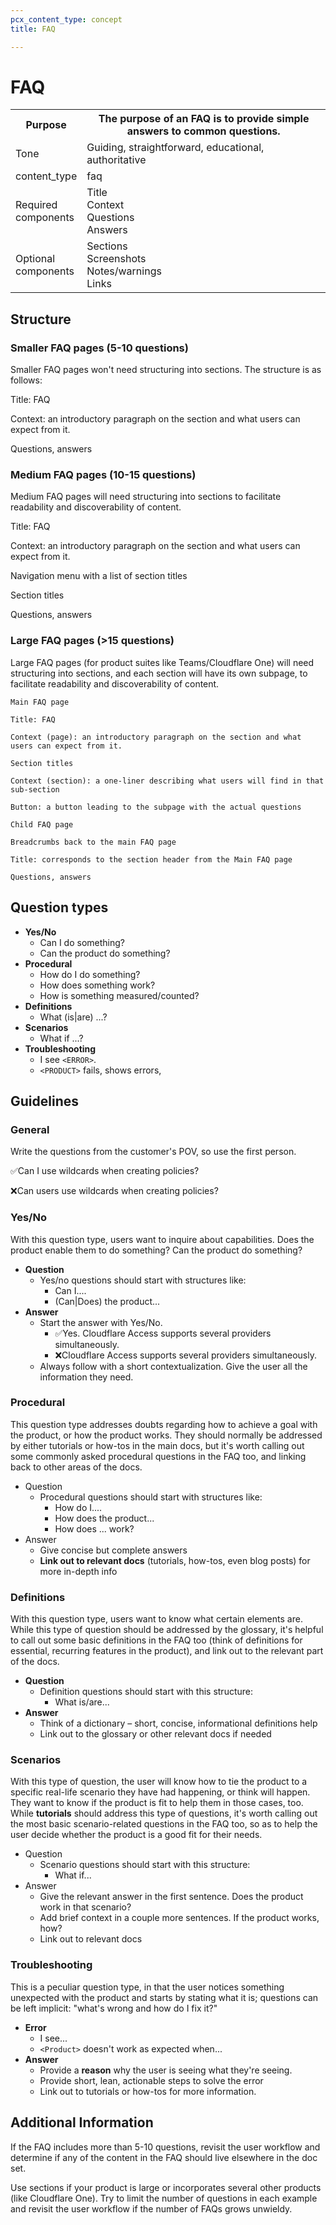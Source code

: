 ```yaml
---
pcx_content_type: concept
title: FAQ

---
```


# FAQ

<table>
    <tr>
        <th style="width:20%">Purpose</th>
        <th>The purpose of an FAQ is to provide simple answers to common questions.</th>
    </tr>
    <tr>
        <td>Tone</td>
        <td>Guiding, straightforward, educational, authoritative</td>
    </tr>
    <tr>
        <td>content_type</td>
        <td>faq</td>
    </tr>
    <tr>
        <td>Required components</td>
        <td>Title<br/>Context<br/>Questions<br/>Answers</td>
    </tr>
    <tr>
        <td>Optional components</td>
        <td>Sections<br/>Screenshots<br/>Notes/warnings<br/>Links</td>
    </tr>
</table>

## Structure

### Smaller FAQ pages (5-10 questions)

Smaller FAQ pages won't need structuring into sections. The structure is as follows:

Title: FAQ

Context: an introductory paragraph on the section and what users can expect from it.

Questions, answers

### Medium FAQ pages (10-15 questions)

Medium FAQ pages will need structuring into sections to facilitate readability and discoverability of content.

Title: FAQ

Context: an introductory paragraph on the section and what users can expect from it.

Navigation menu with a list of section titles

Section titles

Questions, answers

### Large FAQ pages (>15 questions)

Large FAQ pages (for product suites like Teams/Cloudflare One) will need structuring into sections, and each section will have its own subpage, to facilitate readability and discoverability of content.

```
Main FAQ page

Title: FAQ

Context (page): an introductory paragraph on the section and what users can expect from it.

Section titles

Context (section): a one-liner describing what users will find in that sub-section

Button: a button leading to the subpage with the actual questions
```

```
Child FAQ page

Breadcrumbs back to the main FAQ page

Title: corresponds to the section header from the Main FAQ page

Questions, answers
```

## Question types

+ **Yes/No**
    + Can I do something?
    + Can the product do something?
+ **Procedural**
    + How do I do something?
    + How does something work?
    + How is something measured/counted?
+ **Definitions**
    + What (is|are) ...?
+ **Scenarios**
    + What if ...?
+ **Troubleshooting**
    + I see `<ERROR>`.
    + `<PRODUCT>` fails, shows errors,

## Guidelines

### General

Write the questions from the customer's POV, so use the first person.

✅Can I use wildcards when creating policies?

❌Can users use wildcards when creating policies?

### Yes/No

With this question type, users want to inquire about capabilities. Does the product enable them to do something? Can the product do something?

+ **Question**
    + Yes/no questions should start with structures like:
        + Can I....
        + (Can|Does) the product...
+ **Answer**
    + Start the answer with Yes/No.
        + ✅Yes. Cloudflare Access supports several providers simultaneously.
        + ❌Cloudflare Access supports several providers simultaneously.
    + Always follow with a short contextualization. Give the user all the information they need.

### Procedural

This question type addresses doubts regarding how to achieve a goal with the product, or how the product works. They should normally be addressed by either tutorials or how-tos in the main docs, but it's worth calling out some commonly asked procedural questions in the FAQ too, and linking back to other areas of the docs.

+ Question
    + Procedural questions should start with structures like:
        + How do I....
        + How does the product...
        + How does ... work?
+ Answer
    + Give concise but complete answers
    + **Link out to relevant docs** (tutorials, how-tos, even blog posts) for more in-depth info

### Definitions

With this question type, users want to know what certain elements are. While this type of question should be addressed by the glossary, it's helpful to call out some basic definitions in the FAQ too (think of definitions for essential, recurring features in the product), and link out to the relevant part of the docs.

+ **Question**
    + Definition questions should start with this structure:
        + What is/are...
+ **Answer**
    + Think of a dictionary – short, concise, informational definitions help
    + Link out to the glossary or other relevant docs if needed

### Scenarios

With this type of question, the user will know how to tie the product to a specific real-life scenario they have had happening, or think will happen. They want to know if the product is fit to help them in those cases, too. While **tutorials** should address this type of questions, it's worth calling out the most basic scenario-related questions in the FAQ too, so as to help the user decide whether the product is a good fit for their needs.

+ Question
    + Scenario questions should start with this structure:
        + What if...
+ Answer
    + Give the relevant answer in the first sentence. Does the product work in that scenario?
    + Add brief context in a couple more sentences. If the product works, how?
    + Link out to relevant docs

### Troubleshooting

This is a peculiar question type, in that the user notices something unexpected with the product and starts by stating what it is; questions can be left implicit: "what's wrong and how do I fix it?"

+ **Error**
    + I see...
    + `<Product>` doesn't work as expected when...
+ **Answer**
    + Provide a **reason** why the user is seeing what they're seeing.
    + Provide short, lean, actionable steps to solve the error
    + Link out to tutorials or how-tos for more information.

## Additional Information

If the FAQ includes more than 5-10 questions, revisit the user workflow and determine if any of the content in the FAQ should live elsewhere in the doc set.

Use sections if your product is large or incorporates several other products (like Cloudflare One). Try to limit the number of questions in each example and revisit the user workflow if the number of FAQs grows unwieldy.
